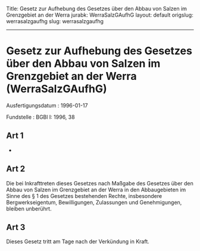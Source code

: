 Title: Gesetz zur Aufhebung des Gesetzes über den Abbau von Salzen im Grenzgebiet
  an der Werra
jurabk: WerraSalzGAufhG
layout: default
origslug: werrasalzgaufhg
slug: werrasalzgaufhg

---

# Gesetz zur Aufhebung des Gesetzes über den Abbau von Salzen im Grenzgebiet an der Werra (WerraSalzGAufhG)

Ausfertigungsdatum
:   1996-01-17

Fundstelle
:   BGBl I: 1996, 38



## Art 1

-


## Art 2

Die bei Inkrafttreten dieses Gesetzes nach Maßgabe des Gesetzes über
den Abbau von Salzen im Grenzgebiet an der Werra in den Abbaugebieten
im Sinne des § 1 des Gesetzes bestehenden Rechte, insbesondere
Bergwerkseigentum, Bewilligungen, Zulassungen und Genehmigungen,
bleiben unberührt.


## Art 3

Dieses Gesetz tritt am Tage nach der Verkündung in Kraft.

